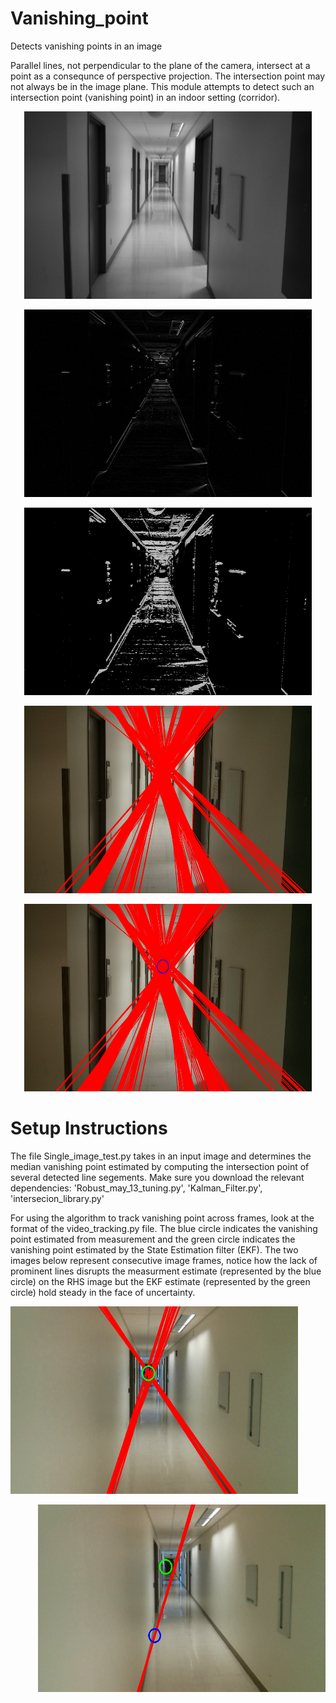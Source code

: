 # Vanishing_point
Detects vanishing points in an image

Parallel lines, not perpendicular to the plane of the camera, intersect at a point as a consequnce of perspective projection. 
The intersection point may not always be in the image plane. This module attempts to detect such an intersection point (vanishing point) 
in an indoor setting (corridor).

<p align="center">
  <img width="460" height="300" src="./img_pipeline_1.jpg">
</p>
<p align="center">
  <img width="460" height="300" src="./img_pipeline_2.jpg">
</p>
<p align="center">
  <img width="460" height="300" src="./img_pipeline_3.jpg">
</p>
<p align="center">
  <img width="460" height="300" src="./img_pipeline_4.jpg">
</p>
<p align="center">
  <img width="460" height="300" src="./img_pipeline_5.jpg">
</p>

# Setup Instructions
The file Single_image_test.py takes in an input image and determines the median vanishing point estimated by computing the intersection point of several detected line segements. Make sure you download the relevant dependencies: 'Robust_may_13_tuning.py', 'Kalman_Filter.py', 'intersecion_library.py'

For using the algorithm to track vanishing point across frames, look at the format of the video_tracking.py file. The blue circle indicates the vanishing point estimated from measurement and the green circle indicates the vanishing point estimated by the State Estimation filter (EKF). The two images below represent consecutive image frames, notice how the lack of prominent lines disrupts the measurment estimate (represented by the blue circle) on the RHS image but the EKF estimate (represented by the green circle) hold steady in the face of uncertainty.
<p align="left">
  <img width="460" height="300" src="./EKF_1.png">
</p>
<p align="right">
  <img width="460" height="300" src="./EKF_2.png">
</p>

